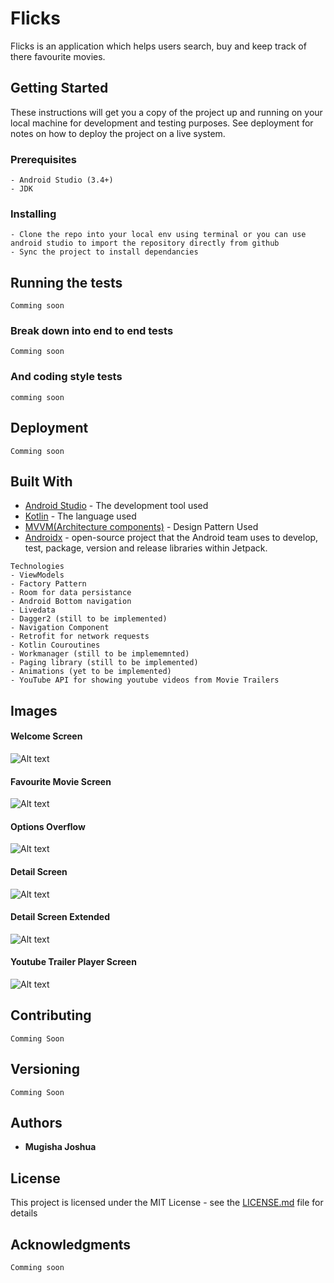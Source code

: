 # Flicks

Flicks is an application which helps users search, buy and keep track of there favourite movies.

## Getting Started

These instructions will get you a copy of the project up and running on your local machine for development and testing purposes. See deployment for notes on how to deploy the project on a live system.


### Prerequisites

```
- Android Studio (3.4+)
- JDK
```

### Installing

```
- Clone the repo into your local env using terminal or you can use android studio to import the repository directly from github
- Sync the project to install dependancies
```

## Running the tests
```
Comming soon
```
### Break down into end to end tests
```
Comming soon
```
### And coding style tests

```
comming soon
```

## Deployment

```
Comming soon
```

## Built With

* [Android Studio](hhttps://developer.android.com/studio/?gclid=EAIaIQobChMI6Mfku9bA4gIVAUPTCh1P2wEmEAAYASAAEgJxNPD_BwE) - The development tool used
* [Kotlin](https://kotlinlang.org/docs/) - The language used
* [MVVM(Architecture components)](https://www.journaldev.com/20292/android-mvvm-design-pattern)  - Design Pattern Used
* [Androidx](https://developer.android.com/jetpack/androidx) - open-source project that the Android team uses to develop, test, package, version and release libraries within Jetpack.

```
Technologies
- ViewModels
- Factory Pattern
- Room for data persistance
- Android Bottom navigation
- Livedata
- Dagger2 (still to be implemented)
- Navigation Component
- Retrofit for network requests
- Kotlin Couroutines
- Workmanager (still to be implememnted)
- Paging library (still to be implemented)
- Animations (yet to be implemented)
- YouTube API for showing youtube videos from Movie Trailers
```
## Images
#### Welcome Screen
![Alt text](images/1.png?raw=true 'Home/Welcome Screen')
#### Favourite Movie Screen
![Alt text](images/2.png?raw=true 'Favourite Movie Screen')
#### Options Overflow
![Alt text](images/3.png?raw=true 'Options Overflow')
#### Detail Screen
![Alt text](images/5.png?raw=true 'Detail Screen')
#### Detail Screen Extended
![Alt text](images/6.png?raw=true 'Detail Screen Extended')
#### Youtube Trailer Player Screen
![Alt text](images/7.png?raw=true 'Youtube Trailer Player Screen')

## Contributing
```Comming Soon```
## Versioning

```Comming Soon```
## Authors

* **Mugisha Joshua** 

## License

This project is licensed under the MIT License - see the [LICENSE.md](LICENSE.md) file for details

## Acknowledgments

```Comming soon```
